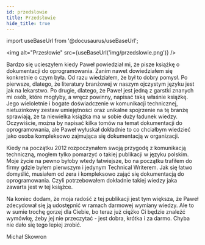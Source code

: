 ```yaml
---
id: przedslowie
title: Przedsłowie
hide_title: true
---
```


import useBaseUrl from '@docusaurus/useBaseUrl';

<img alt="Przesłowie" src={useBaseUrl('img/przedslowie.png')} />

Bardzo się ucieszyłem kiedy Paweł powiedział mi, że pisze książkę o dokumentacji
do oprogramowania. Zanim nawet dowiedziałem się konkretnie o czym była. Od razu
wiedziałem, że był to dobry pomysł. Po pierwsze, dlatego, że literatury
branżowej w naszym ojczystym języku jest jak na lekarstwo. Po drugie, dlatego,
że Paweł jest jedną z garstki znanych mi osób, które mogłyby, a wręcz powinny,
napisać taką właśnie książkę. Jego wieloletnie i bogate doświadczenie w
komunikacji technicznej, nietuzinkowy zestaw umiejętności oraz unikalne
spojrzenie na tę branżę sprawiają, że ta niewielka książka ma w sobie duży
ładunek wiedzy. Oczywiście, można by napisać kilka tomów na temat dokumentacji
do oprogramowania, ale Paweł wyłuskał dokładnie to co chciałbym wiedzieć jako
osoba kompleksowo zajmująca się dokumentacją w organizacji.

Kiedy na początku 2012 rozpoczynałem swoją przygodę z komunikacją techniczną,
mogłem tylko pomarzyć o takiej publikacji w języku polskim. Moje życie na pewno
byłoby wtedy łatwiejsze, bo na początku trafiłem do firmy gdzie byłem pierwszym
i jedynym Technical Writerem. Jak się łatwo domyślić, musiałem od zera i
kompleksowo zająć się dokumentacją do oprogramowania. Czyli potrzebowałem
dokładnie takiej wiedzy jaka zawarta jest w tej książce.

Na koniec dodam, że moja radość z tej publikacji jest tym większa, że Paweł
zdecydował się ją udostępnić w ramach darmowej wymiany wiedzy. Ale to w sumie
trochę gorzej dla Ciebie, bo teraz już ciężko Ci będzie znaleźć wymówkę, żeby
jej nie przeczytać - jest dobra, krótka i za darmo. Chyba nie dało się tego
lepiej zrobić.

<div className="signature">Michał Skowron</div>
